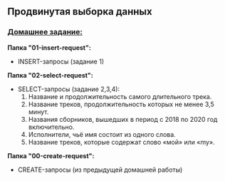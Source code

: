 ## Продвинутая выборка данных
### <u>Домашнее задание:</u>

**Папка "01-insert-request":**
  - INSERT-запросы (задание 1)
  
**Папка "02-select-request":**
  - SELECT-запросы (задание 2,3,4):
    1. Название и продолжительность самого длительного трека.
    2. Название треков, продолжительность которых не менее 3,5 минут.
    3. Названия сборников, вышедших в период с 2018 по 2020 год включительно.
    4. Исполнители, чьё имя состоит из одного слова.
    5. Название треков, которые содержат слово «мой» или «my».


**Папка "00-create-request":**
  - CREATE-запросы (из предыдущей домашней работы)